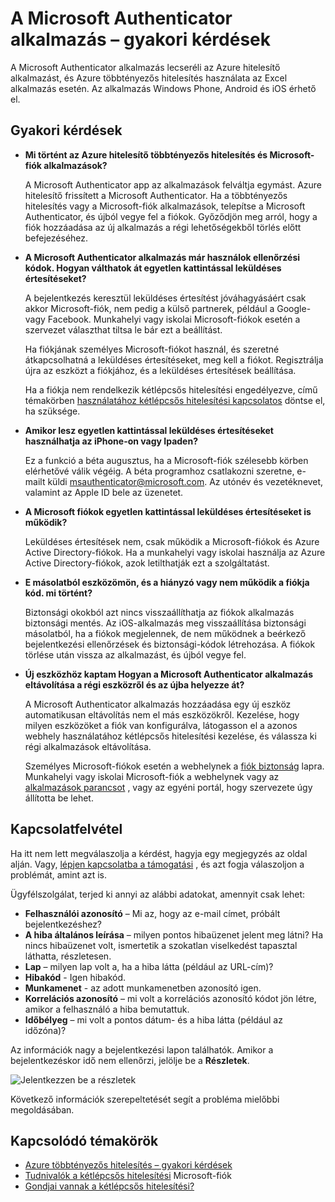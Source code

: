 <properties
    pageTitle="A Microsoft hitelesítő alkalmazás – gyakori kérdések"
    description="Itt a gyakori kérdéseket és válaszokat, a Microsoft Authentication alkalmazás és a Azure többtényezős hitelesítés kapcsolatos listáját."
    services="multi-factor-authentication"
    documentationCenter=""
    authors="kgremban"
    manager="femila"
    editor="pblachar, librown"/>

<tags
    ms.service="multi-factor-authentication"
    ms.workload="identity"
    ms.tgt_pltfrm="na"
    ms.devlang="na"
    ms.topic="article"
    ms.date="10/13/2016"
    ms.author="kgremban"/>

# <a name="microsoft-authenticator-application-faq"></a>A Microsoft Authenticator alkalmazás – gyakori kérdések

A Microsoft Authenticator alkalmazás lecseréli az Azure hitelesítő alkalmazást, és Azure többtényezős hitelesítés használata az Excel alkalmazás esetén. Az alkalmazás Windows Phone, Android és iOS érhető el.

## <a name="frequently-asked-questions"></a>Gyakori kérdések

- **Mi történt az Azure hitelesítő többtényezős hitelesítés és Microsoft-fiók alkalmazások?**

    A Microsoft Authenticator app az alkalmazások felváltja egymást. Azure hitelesítő frissített a Microsoft Authenticator. Ha a többtényezős hitelesítés vagy a Microsoft-fiók alkalmazások, telepítse a Microsoft Authenticator, és újból vegye fel a fiókok. Győződjön meg arról, hogy a fiók hozzáadása az új alkalmazás a régi lehetőségekből törlés előtt befejezéséhez.

- **A Microsoft Authenticator alkalmazás már használok ellenőrzési kódok. Hogyan válthatok át egyetlen kattintással leküldéses értesítéseket?**  

    A bejelentkezés keresztül leküldéses értesítést jóváhagyásáért csak akkor Microsoft-fiók, nem pedig a külső partnerek, például a Google- vagy Facebook. Munkahelyi vagy iskolai Microsoft-fiókok esetén a szervezet választhat tiltsa le bár ezt a beállítást.

    Ha fiókjának személyes Microsoft-fiókot használ, és szeretné átkapcsolhatná a leküldéses értesítéseket, meg kell a fiókot. Regisztrálja újra az eszközt a fiókjához, és a leküldéses értesítések beállítása.  

    Ha a fiókja nem rendelkezik kétlépcsős hitelesítési engedélyezve, című témakörben [használatához kétlépcsős hitelesítési kapcsolatos](https://support.microsoft.com/help/12408/microsoft-account-about-two-step-verification) döntse el, ha szüksége.  

- **Amikor lesz egyetlen kattintással leküldéses értesítéseket használhatja az iPhone-on vagy Ipaden?**  

    Ez a funkció a béta augusztus, ha a Microsoft-fiók szélesebb körben elérhetővé válik végéig. A béta programhoz csatlakozni szeretne, e-mailt küldi msauthenticator@microsoft.com. Az utónév és vezetéknevet, valamint az Apple ID bele az üzenetet.  

- **A Microsoft fiókok egyetlen kattintással leküldéses értesítéseket is működik?**  

    Leküldéses értesítések nem, csak működik a Microsoft-fiókok és Azure Active Directory-fiókok. Ha a munkahelyi vagy iskolai használja az Azure Active Directory-fiókok, azok letilthatják ezt a szolgáltatást.  

- **E másolatból eszközömön, és a hiányzó vagy nem működik a fiókja kód. mi történt?**  

    Biztonsági okokból azt nincs visszaállíthatja az fiókok alkalmazás biztonsági mentés. Az iOS-alkalmazás meg visszaállítása biztonsági másolatból, ha a fiókok megjelennek, de nem működnek a beérkező bejelentkezési ellenőrzések és biztonsági-kódok létrehozása. A fiókok törlése után vissza az alkalmazást, és újból vegye fel.

- **Új eszközhöz kaptam Hogyan a Microsoft Authenticator alkalmazás eltávolítása a régi eszközről és az újba helyezze át?**

    A Microsoft Authenticator alkalmazás hozzáadása egy új eszköz automatikusan eltávolítás nem el más eszközökről. Kezelése, hogy milyen eszközöket a fiók van konfigurálva, látogasson el a azonos webhely használatához kétlépcsős hitelesítési kezelése, és válassza ki régi alkalmazások eltávolítása.

    Személyes Microsoft-fiókok esetén a webhelynek a [fiók biztonság](https://account.microsoft.com/security) lapra. Munkahelyi vagy iskolai Microsoft-fiók a webhelynek vagy az [alkalmazások parancsot](https://myapps.microsoft.com) , vagy az egyéni portál, hogy szervezete úgy állította be lehet.

## <a name="contact-us"></a>Kapcsolatfelvétel

Ha itt nem lett megválaszolja a kérdést, hagyja egy megjegyzés az oldal alján. Vagy, [lépjen kapcsolatba a támogatási](https://support.microsoft.com/contactus) , és azt fogja válaszoljon a problémát, amint azt is.

Ügyfélszolgálat, terjed ki annyi az alábbi adatokat, amennyit csak lehet:

- **Felhasználói azonosító** – Mi az, hogy az e-mail címet, próbált bejelentkezéshez?
- **A hiba általános leírása** – milyen pontos hibaüzenet jelent meg látni?  Ha nincs hibaüzenet volt, ismertetik a szokatlan viselkedést tapasztal láthatta, részletesen.
- **Lap** – milyen lap volt a, ha a hiba látta (például az URL-cím)?
- **Hibakód** - Igen hibakód.
- **Munkamenet** - az adott munkamenetben azonosító igen.
- **Korrelációs azonosító** – mi volt a korrelációs azonosító kódot jön létre, amikor a felhasználó a hiba bemutattuk.
- **Időbélyeg** – mi volt a pontos dátum- és a hiba látta (például az időzóna)?

Az információk nagy a bejelentkezési lapon találhatók. Amikor a bejelentkezéskor idő nem ellenőrzi, jelölje be a **Részletek**.

![Jelentkezzen be a részletek](./media/multi-factor-authentication-end-user-troubleshoot/view_details.png)

Következő információk szerepeltetését segít a probléma mielőbbi megoldásában.

## <a name="related-topics"></a>Kapcsolódó témakörök

- [Azure többtényezős hitelesítés – gyakori kérdések](multi-factor-authentication-faq.md)  
- [Tudnivalók a kétlépcsős hitelesítési](https://support.microsoft.com/help/12408/microsoft-account-about-two-step-verification) Microsoft-fiók
- [Gondjai vannak a kétlépcsős hitelesítési?](multi-factor-authentication-end-user-troubleshoot.md)

